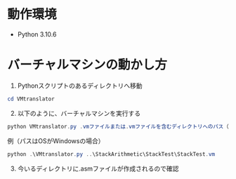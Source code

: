 # 動作環境
* Python 3.10.6

# バーチャルマシンの動かし方
1. Pythonスクリプトのあるディレクトリへ移動
```powershell
cd VMtranslator
```

2. 以下のように、バーチャルマシンを実行する
```powershell
python VMtranslator.py .vmファイルまたは.vmファイルを含むディレクトリへのパス（相対パスでもOKなはず）
```

例（パスはOSがWindowsの場合）
```powershell
python .\VMtranslator.py ..\StackArithmetic\StackTest\StackTest.vm
```

3. 今いるディレクトリに.asmファイルが作成されるので確認
